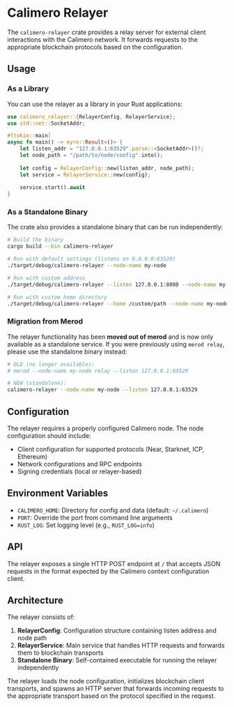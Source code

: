 # Calimero Relayer

The `calimero-relayer` crate provides a relay server for external client interactions with the Calimero network. It forwards requests to the appropriate blockchain protocols based on the configuration.

## Usage

### As a Library

You can use the relayer as a library in your Rust applications:

```rust
use calimero_relayer::{RelayerConfig, RelayerService};
use std::net::SocketAddr;

#[tokio::main]
async fn main() -> eyre::Result<()> {
    let listen_addr = "127.0.0.1:63529".parse::<SocketAddr>()?;
    let node_path = "/path/to/node/config".into();
    
    let config = RelayerConfig::new(listen_addr, node_path);
    let service = RelayerService::new(config);
    
    service.start().await
}
```

### As a Standalone Binary

The crate also provides a standalone binary that can be run independently:

```bash
# Build the binary
cargo build --bin calimero-relayer

# Run with default settings (listens on 0.0.0.0:63529)
./target/debug/calimero-relayer --node-name my-node

# Run with custom address
./target/debug/calimero-relayer --listen 127.0.0.1:8080 --node-name my-node

# Run with custom home directory
./target/debug/calimero-relayer --home /custom/path --node-name my-node
```

### Migration from Merod

The relayer functionality has been **moved out of merod** and is now only available as a standalone service. If you were previously using `merod relay`, please use the standalone binary instead:

```bash
# OLD (no longer available):
# merod --node-name my-node relay --listen 127.0.0.1:63529

# NEW (standalone):
calimero-relayer --node-name my-node --listen 127.0.0.1:63529
```

## Configuration

The relayer requires a properly configured Calimero node. The node configuration should include:

- Client configuration for supported protocols (Near, Starknet, ICP, Ethereum)
- Network configurations and RPC endpoints
- Signing credentials (local or relayer-based)

## Environment Variables

- `CALIMERO_HOME`: Directory for config and data (default: `~/.calimero`)
- `PORT`: Override the port from command line arguments
- `RUST_LOG`: Set logging level (e.g., `RUST_LOG=info`)

## API

The relayer exposes a single HTTP POST endpoint at `/` that accepts JSON requests in the format expected by the Calimero context configuration client.

## Architecture

The relayer consists of:

1. **RelayerConfig**: Configuration structure containing listen address and node path
2. **RelayerService**: Main service that handles HTTP requests and forwards them to blockchain transports
3. **Standalone Binary**: Self-contained executable for running the relayer independently

The relayer loads the node configuration, initializes blockchain client transports, and spawns an HTTP server that forwards incoming requests to the appropriate transport based on the protocol specified in the request.
